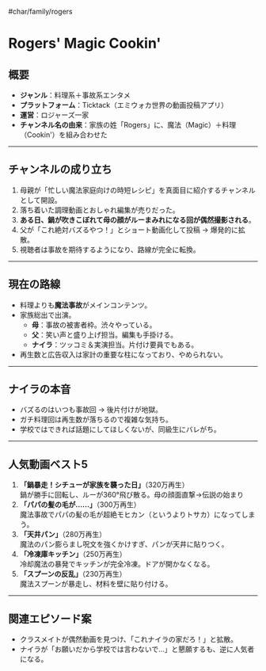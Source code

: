 #char/family/rogers 
# Rogers' Magic Cookin'

## 概要
- **ジャンル**：料理系＋事故系エンタメ
- **プラットフォーム**：Ticktack（エミウォカ世界の動画投稿アプリ）
- **運営**：ロジャーズ一家
- **チャンネル名の由来**：家族の姓「Rogers」に、魔法（Magic）＋料理（Cookin'）を組み合わせた

---

## チャンネルの成り立ち
1. 母親が「忙しい魔法家庭向けの時短レシピ」を真面目に紹介するチャンネルとして開設。
2. 落ち着いた調理動画とおしゃれ編集が売りだった。
3. **ある日、鍋が吹きこぼれて母の顔がルーまみれになる回が偶然撮影される**。
4. 父が「これ絶対バズるやつ！」とショート動画化して投稿 → 爆発的に拡散。
5. 視聴者は事故を期待するようになり、路線が完全に転換。

---

## 現在の路線
- 料理よりも**魔法事故**がメインコンテンツ。
- 家族総出で出演。
    - **母**：事故の被害者枠。渋々やっている。
    - **父**：笑い声と盛り上げ担当。編集も手掛ける。
    - **ナイラ**：ツッコミ＆実演担当。片付け要員でもある。
- 再生数と広告収入は家計の重要な柱になっており、やめられない。

---

## ナイラの本音
- バズるのはいつも事故回 → 後片付けが地獄。
- ガチ料理回は再生数が落ちるので複雑な気持ち。
- 学校ではできれば話題にしてほしくないが、同級生にバレがち。

---

## 人気動画ベスト5
1. **「鍋暴走！シチューが家族を襲った日」**（320万再生）  
   鍋が勝手に回転し、ルーが360°飛び散る。母の顔面直撃→伝説の始まり
2. **「パパの髪の毛が……」**（300万再生）  
   魔法事故でパパの髪の毛が超絶モヒカン（というよりトサカ）になってしまう。
3. **「天井パン」**（280万再生）  
   魔法のパン膨らまし呪文を強くかけすぎ、パンが天井に貼りつく。
4. **「冷凍庫キッチン」**（250万再生）  
   冷却魔法の暴発でキッチンが完全冷凍。ドアが開かなくなる。
5. **「スプーンの反乱」**（230万再生）  
   魔法スプーンが暴走し、材料を壁に貼り付ける。

---

## 関連エピソード案
- クラスメイトが偶然動画を見つけ、「これナイラの家だろ！」と拡散。
- ナイラが「お願いだから学校では言わないで…」と懇願するも、逆に人気者になる。
